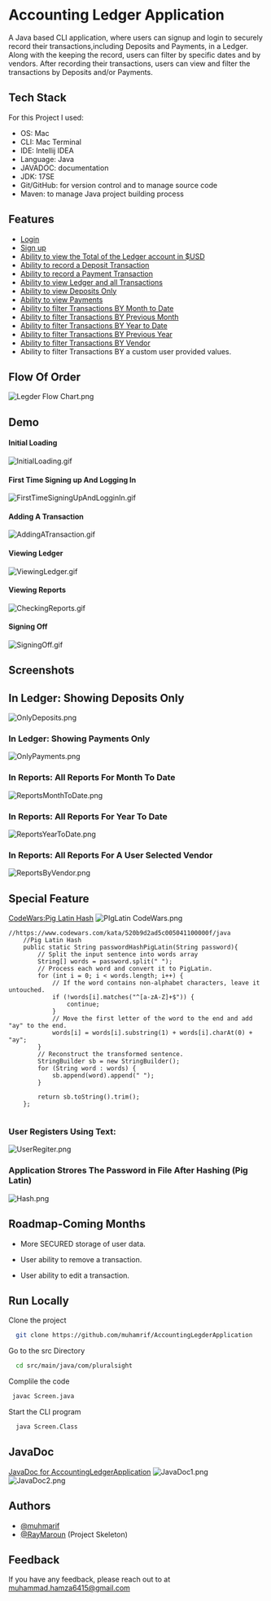 
# Accounting Ledger Application

A Java based CLI application, where users can signup and login to securely record their transactions,including Deposits and Payments, in a Ledger. Along with the keeping the record, users can filter by specific dates and by vendors. After recording their transactions, users can view and filter the transactions by Deposits and/or Payments.


## Tech Stack

For this Project I used:
- OS: Mac
- CLI: Mac Terminal
- IDE: Intellij IDEA
- Language: Java
- JAVADOC: documentation
- JDK: 17SE
- Git/GitHub: for version control and to manage source code
- Maven: to manage Java project building process



## Features

- [Login](#first-time-signing-up-and-logging-in)
- [Sign up](#first-time-signing-up-and-logging-in)
- [Ability to view the Total of the Ledger account in $USD](#adding-transaction-datetime-manually)
- [Ability to record a Deposit Transaction](#adding-a-transaction)
- [Ability to record a Payment Transaction](#adding-a-transaction)
- [Ability to view Ledger and all Transactions](#in-ledger-showing-deposits-only)
- [Ability to view Deposits Only](#in-ledger-showing-deposits-only)
- [Ability to view Payments](#in-ledger-showing-payments-only)
- [Ability to filter Transactions BY Month to Date](#in-reports-all-reports-for-month-to-date-)
- [Ability to filter Transactions BY Previous Month](#in-reports-all-reports-for-month-to-date-)
- [Ability to filter Transactions BY Year to Date](#in-reports-all-reports-for-year-to-date)
- [Ability to filter Transactions BY Previous Year](#in-reports-all-reports-for-year-to-date)
- [Ability to filter Transactions BY Vendor](#in-reports-all-reports-for-a-user-selected-vendor)
- Ability to filter Transactions BY a custom user provided values.

## Flow Of Order
![Legder Flow Chart.png](graphics%2FLegder%20Flow%20Chart.png)
## Demo

#### Initial Loading
![InitialLoading.gif](graphics%2FInitialLoading.gif)

#### First Time Signing up And Logging In
![FirstTimeSigningUpAndLogginIn.gif](graphics%2FFirstTimeSigningUpAndLogginIn.gif)

#### Adding A Transaction
![AddingATransaction.gif](graphics%2FAddingATransaction.gif)

#### Viewing Ledger
![ViewingLedger.gif](graphics%2FViewingLedger.gif)

#### Viewing Reports
![CheckingReports.gif](graphics%2FCheckingReports.gif)

#### Signing Off
![SigningOff.gif](graphics%2FSigningOff.gif)

## Screenshots

## In Ledger: Showing Deposits Only
![OnlyDeposits.png](graphics%2FOnlyDeposits.png)

### In Ledger: Showing Payments Only
![OnlyPayments.png](graphics%2FOnlyPayments.png)

### In Reports: All Reports For Month To Date 
![ReportsMonthToDate.png](graphics%2FReportsMonthToDate.png)

### In Reports: All Reports For Year To Date
![ReportsYearToDate.png](graphics%2FReportsYearToDate.png)

### In Reports: All Reports For A User Selected Vendor
![ReportsByVendor.png](graphics%2FReportsByVendor.png)

## Special Feature
[CodeWars:Pig Latin Hash](https://www.codewars.com/kata/520b9d2ad5c005041100000f/java)
![PIgLatin CodeWars.png](graphics%2FPIgLatin%20CodeWars.png)
```  
//https://www.codewars.com/kata/520b9d2ad5c005041100000f/java
    //Pig Latin Hash
    public static String passwordHashPigLatin(String password){
        // Split the input sentence into words array
        String[] words = password.split(" ");
        // Process each word and convert it to PigLatin.
        for (int i = 0; i < words.length; i++) {
            // If the word contains non-alphabet characters, leave it untouched.
            if (!words[i].matches("^[a-zA-Z]+$")) {
                continue;
            }
            // Move the first letter of the word to the end and add "ay" to the end.
            words[i] = words[i].substring(1) + words[i].charAt(0) + "ay";
        }
        // Reconstruct the transformed sentence.
        StringBuilder sb = new StringBuilder();
        for (String word : words) {
            sb.append(word).append(" ");
        }

        return sb.toString().trim();
    };
    
 ```
### User Registers Using Text:
![UserRegiter.png](graphics%2FUserRegiter.png)
### Application Strores The Password in File After Hashing (Pig Latin)
![Hash.png](graphics%2FHash.png)



## Roadmap-Coming Months

- More SECURED storage of user data.

- User ability to remove a transaction.

- User ability to edit a transaction.


## Run Locally

Clone the project

```bash
  git clone https://github.com/muhamrif/AccountingLegderApplication
```

Go to the src Directory

```bash
  cd src/main/java/com/pluralsight
```

Complile the code

```bash
 javac Screen.java
```

Start the CLI program

```bash
  java Screen.Class
```
## JavaDoc
[JavaDoc for AccountingLedgerApplication](https://muhamrif.github.io/JavaDocAccountingLedgerApplication/com/pluralsight/package-summary.html)
![JavaDoc1.png](graphics%2FJavaDoc1.png)
![JavaDoc2.png](graphics%2FJavaDoc2.png)

## Authors

- [@muhmarif](https://www.github.com/muhamrif)
- [@RayMaroun](https://github.com/RayMaroun) (Project Skeleton)

## Feedback

If you have any feedback, please reach out to at muhammad.hamza6415@gmail.com

